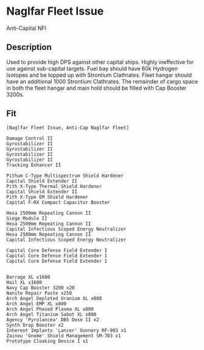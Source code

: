 # Naglfar Fleet Issue

Anti-Capital NFI

## Description

Used to provide high DPS against other capital ships.  Highly ineffective for use against sub-capital targets.  Fuel bay should have 60k Hydrogen Isotopes and be topped up with Strontium Clathrates. Fleet hangar should have an additional 1000 Strontium Clathrates.  The remainder of cargo space in both the fleet hangar and main hold should be filled with Cap Booster 3200s.

## Fit
```
[Naglfar Fleet Issue, Anti-Cap Naglfar Fleet]

Damage Control II
Gyrostabilizer II
Gyrostabilizer II
Gyrostabilizer II
Gyrostabilizer II
Tracking Enhancer II

Pithum C-Type Multispectrum Shield Hardener
Capital Shield Extender II
Pith X-Type Thermal Shield Hardener
Capital Shield Extender II
Pith X-Type EM Shield Hardener
Capital F-RX Compact Capacitor Booster

Hexa 2500mm Repeating Cannon II
Siege Module II
Hexa 2500mm Repeating Cannon II
Capital Infectious Scoped Energy Neutralizer
Hexa 2500mm Repeating Cannon II
Capital Infectious Scoped Energy Neutralizer

Capital Core Defense Field Extender I
Capital Core Defense Field Extender I
Capital Core Defense Field Extender I


Barrage XL x1600
Hail XL x1600
Navy Cap Booster 3200 x20
Nanite Repair Paste x250
Arch Angel Depleted Uranium XL x800
Arch Angel EMP XL x800
Arch Angel Phased Plasma XL x800
Arch Angel Titanium Sabot XL x800
Agency 'Pyrolancea' DB5 Dose II x2
Synth Drop Booster x2
Inherent Implants 'Lancer' Gunnery RF-903 x1
Zainou 'Gnome' Shield Management SM-703 x1
Prototype Cloaking Device I x1
```
